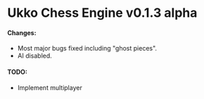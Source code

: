 # Ukko Chess Engine v0.1.3 alpha

#### Changes:
- Most major bugs fixed including "ghost pieces".
- AI disabled.

#### TODO:
- Implement multiplayer
